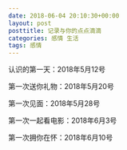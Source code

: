 ```yaml
---
date: 2018-06-04 20:10:30+00:00
layout: post
posttitle: 记录与你的点点滴滴
categories: 感情 生活
tags: 感情
---
```



认识的第一天：2018年5月12号

第一次送你礼物：2018年5月20号

第一次见面：2018年5月28号

第一次一起看电影：2018年6月3号

第一次拥你在怀：2018年6月10号